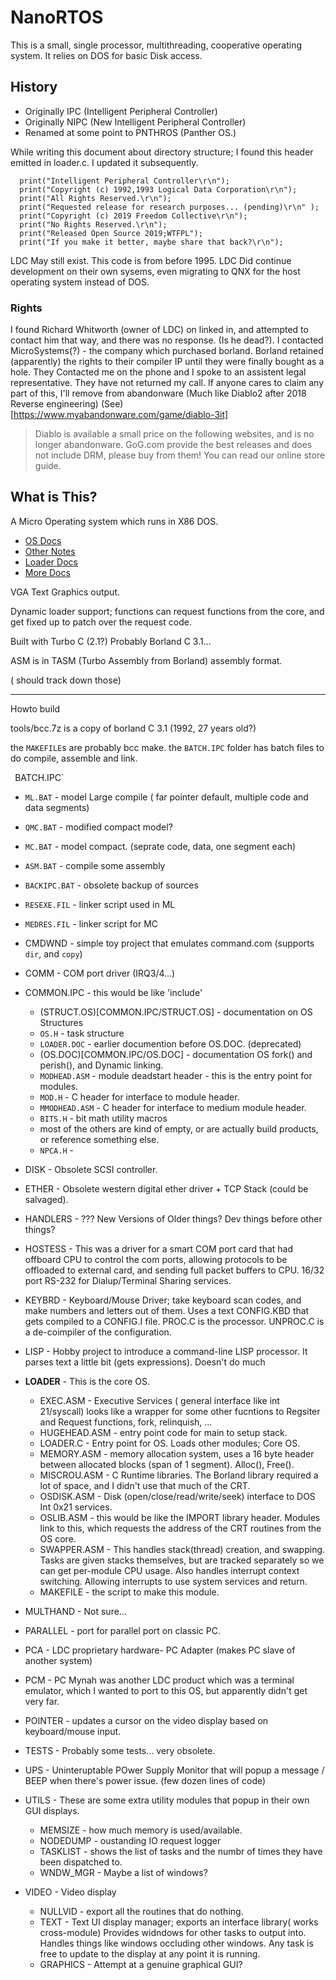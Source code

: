 
# NanoRTOS
This is a small, single processor, multithreading, cooperative operating system.  It relies on DOS for basic Disk access.  


## History

- Originally IPC (Intelligent Peripheral Controller)
- Originally NIPC (New Intelligent Peripheral Controller)
- Renamed at some point to PNTHROS  (Panther OS.)

While writing this document about directory structure; I found this header
emitted in loader.c.
I updated it subsequently.

```
  print("Intelligent Peripheral Controller\r\n");
  print("Copyright (c) 1992,1993 Logical Data Corporation\r\n");
  print("All Rights Reserved.\r\n");
  print("Requested release for research purposes... (pending)\r\n" );
  print("Copyright (c) 2019 Freedom Collective\r\n");
  print("No Rights Reserved.\r\n");
  print("Released Open Source 2019;WTFPL");
  print("If you make it better, maybe share that back?\r\n");
```

LDC May still exist.  This code is from before 1995.  LDC Did continue development on their own sysems, even migrating to QNX for the host operating system instead of DOS.  

### Rights
I found Richard Whitworth (owner of LDC) on linked in, and attempted to contact him that way, and there was no response.  (Is he dead?).
I contacted MicroSystems(?)  - the company which purchased borland.  Borland retained (apparently) the rights to their compiler IP until they were finally bought as a hole.  They Contacted me on the phone and I spoke to an assistent legal representative.  They have not returned my call.
If anyone cares to claim any part of this, I'll remove from abandonware (Much like Diablo2 after 2018 Reverse engineering) (See)[https://www.myabandonware.com/game/diablo-3it]

> Diablo is available a small price on the following websites, and is no longer abandonware. GoG.com provide the best releases and does not include DRM, please buy from them! You can read our online store guide.



## What is This?

A Micro Operating system which runs in X86 DOS.

 - [OS Docs](COMMON.IPC/OS.DOC)
 - [Other Notes](COMMON.IPC/PANTHER.DOC)
 - [Loader Docs](COMMON.IPC/LOADER.DOC)
 - [More Docs](SOFTWARE.DOC)

VGA Text Graphics output.

Dynamic loader support; functions can request functions from the core, and get fixed up to patch over the request code.

Built with Turbo C (2.1?)  Probably Borland C 3.1...

ASM is in TASM (Turbo Assembly from Borland) assembly format.

( should track down those)

---

Howto build

tools/bcc.7z is a copy of borland C 3.1 (1992, 27 years old?)

the `MAKEFILE`s are probably bcc make.
the `BATCH.IPC` folder has batch files to do compile, assemble and link.

` `BATCH.IPC`
  - `ML.BAT` - model Large compile ( far pointer default, multiple code and data segments)
  - `QMC.BAT` - modified compact model?
  - `MC.BAT` - model compact.  (seprate code, data, one segment each)
  - `ASM.BAT` - compile some assembly
  - `BACKIPC.BAT` - obsolete backup of sources
  - `RESEXE.FIL` - linker script used in ML
  - `MEDRES.FIL` - linker script for MC
  
- CMDWND - simple toy project that emulates command.com (supports `dir`, and `copy`)
- COMM - COM port driver (IRQ3/4...)
- COMMON.IPC - this would be like 'include'
   - (STRUCT.OS)[COMMON.IPC/STRUCT.OS] - documentation on OS Structures
   - `OS.H` - task structure
   - `LOADER.DOC` - earlier documention before OS.DOC. (deprecated)
   - (OS.DOC)[COMMON.IPC/OS.DOC] - documentation OS fork() and perish(), and Dynamic linking.
   - `MODHEAD.ASM` - module deadstart header - this is the entry point for modules.
   - `MOD.H` - C header for interface to module header.
   - `MMODHEAD.ASM` - C header for interface to medium module header.
   - `BITS.H` - bit math utility macros
   - most of the others are kind of empty, or are actually build products, or reference something else.
   - `NPCA.H` - 
 - DISK - Obsolete SCSI controller.
 - ETHER - Obsolete western digital ether driver + TCP Stack (could be salvaged).
 - HANDLERS - ??? New Versions of Older things?  Dev things before other things?
 - HOSTESS - This was a driver for a smart COM port card that had offboard CPU to control the com ports, allowing protocols to be offloaded to external card, and sending full packet buffers to CPU.  16/32 port RS-232 for Dialup/Terminal Sharing services.
 - KEYBRD - Keyboard/Mouse Driver; take keyboard scan codes, and make numbers and letters out of them.  Uses a text CONFIG.KBD that gets compiled to a CONFIG.I file.  PROC.C is the processor. UNPROC.C is a de-coimpiler of the configuration.
 - LISP - Hobby project to introduce a command-line LISP processor.  It parses text a little bit (gets expressions).  Doesn't do much
 - __LOADER__ - This is the core OS.  
    - EXEC.ASM - Executive Services ( general interface like int 21/syscall) looks like a wrapper for some other fucntions to Regsiter and Request functions, fork, relinquish, ...
    - HUGEHEAD.ASM - entry point code for main to setup stack.
    - LOADER.C - Entry point for OS.  Loads other modules; Core OS.
    - MEMORY.ASM - memory allocation system,  uses a 16 byte header between allocated blocks (span of 1 segment). Alloc(), Free().
    - MISCROU.ASM - C Runtime libraries.  The Borland library required a lot of space, and I didn't use that much of the CRT.
    - OSDISK.ASM - Disk (open/close/read/write/seek) interface to DOS Int 0x21 services.
    - OSLIB.ASM - this would be like the IMPORT library header.  Modules link to this, which requests the address of the CRT routines from the OS core.
    - SWAPPER.ASM - This handles stack(thread) creation, and swapping.  Tasks are given stacks themselves, but are tracked separately so we can get per-module CPU usage.  Also handles interrupt context switching.  Allowing interrupts to use system services and return.
    - MAKEFILE - the script to make this module.
  - MULTHAND - Not sure... 
  - PARALLEL - port for parallel port on classic PC.
  - PCA - LDC proprietary hardware- PC Adapter (makes PC slave of another system)
  - PCM - PC Mynah was another LDC product which was a terminal emulator, which I wanted to port to this OS, but apparently didn't get very far.
  - POINTER - updates a cursor on the video display based on keyboard/mouse input.
  - TESTS - Probably some tests... very obsolete.
  - UPS - Uninteruptable POwer Supply Monitor that will popup a message / BEEP when there's power issue. (few dozen lines of code)
  - UTILS - These are some extra utility modules that popup in their own GUI displays.
     - MEMSIZE - how much memory is used/available.
     - NODEDUMP - oustanding IO request logger
     - TASKLIST - shows the list of tasks and the numbr of times they have been dispatched to.
     - WNDW_MGR - Maybe a list of windows?
  - VIDEO - Video display
    - NULLVID - export all the routines that do nothing.
    - TEXT - Text UI display manager; exports an interface library( works cross-module)  Provides widndows for other tasks to output into.  Handles things like windows occluding other windows.  Any task is free to update to the display at any point it is running.
    - GRAPHICS - Attempt at a genuine graphical GUI?
